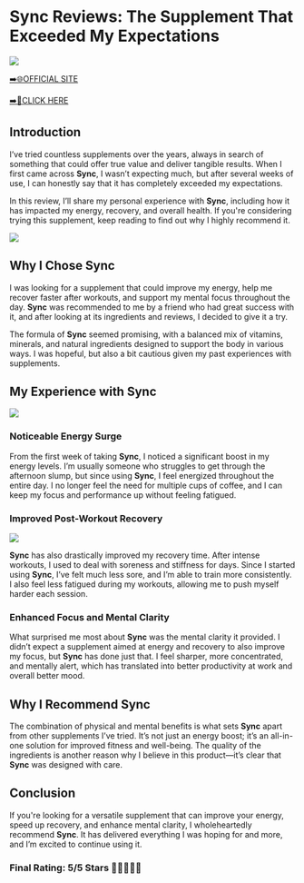 # **Sync Reviews**: The Supplement That Exceeded My Expectations

[![](https://static.vecteezy.com/system/resources/thumbnails/019/896/014/small/buy-now-gradient-button-with-cart-symbol-buy-now-illustration-png.png)](https://edetoop.top/lander/sugarpreland-1/syncc.html) 

[➡️🌐OFFICIAL SITE](https://edetoop.top/lander/sugarpreland-1/syncc.html) 

[➡️🔗CLICK HERE](https://edetoop.top/lander/sugarpreland-1/syncc.html) 


## Introduction

I’ve tried countless supplements over the years, always in search of something that could offer true value and deliver tangible results. When I first came across **Sync**, I wasn’t expecting much, but after several weeks of use, I can honestly say that it has completely exceeded my expectations.

In this review, I’ll share my personal experience with **Sync**, including how it has impacted my energy, recovery, and overall health. If you're considering trying this supplement, keep reading to find out why I highly recommend it.

[![](https://wallpapers.com/images/hd/red-order-now-button-udg4jcj4arvn8b0n-2.png)](https://edetoop.top/lander/sugarpreland-1/syncc.html)  

## Why I Chose **Sync**

I was looking for a supplement that could improve my energy, help me recover faster after workouts, and support my mental focus throughout the day. **Sync** was recommended to me by a friend who had great success with it, and after looking at its ingredients and reviews, I decided to give it a try.

The formula of **Sync** seemed promising, with a balanced mix of vitamins, minerals, and natural ingredients designed to support the body in various ways. I was hopeful, but also a bit cautious given my past experiences with supplements.

## My Experience with **Sync**

[![](https://static.vecteezy.com/system/resources/thumbnails/019/896/014/small/buy-now-gradient-button-with-cart-symbol-buy-now-illustration-png.png)](https://edetoop.top/lander/sugarpreland-1/syncc.html)

### Noticeable Energy Surge

From the first week of taking **Sync**, I noticed a significant boost in my energy levels. I’m usually someone who struggles to get through the afternoon slump, but since using **Sync**, I feel energized throughout the entire day. I no longer feel the need for multiple cups of coffee, and I can keep my focus and performance up without feeling fatigued.

### Improved Post-Workout Recovery

[![](https://wallpapers.com/images/hd/red-order-now-button-udg4jcj4arvn8b0n-2.png)](https://edetoop.top/lander/sugarpreland-1/syncc.html)  

**Sync** has also drastically improved my recovery time. After intense workouts, I used to deal with soreness and stiffness for days. Since I started using **Sync**, I’ve felt much less sore, and I’m able to train more consistently. I also feel less fatigued during my workouts, allowing me to push myself harder each session.

### Enhanced Focus and Mental Clarity

What surprised me most about **Sync** was the mental clarity it provided. I didn’t expect a supplement aimed at energy and recovery to also improve my focus, but **Sync** has done just that. I feel sharper, more concentrated, and mentally alert, which has translated into better productivity at work and overall better mood.

## Why I Recommend **Sync**

The combination of physical and mental benefits is what sets **Sync** apart from other supplements I’ve tried. It’s not just an energy boost; it’s an all-in-one solution for improved fitness and well-being. The quality of the ingredients is another reason why I believe in this product—it’s clear that **Sync** was designed with care.

## Conclusion

If you're looking for a versatile supplement that can improve your energy, speed up recovery, and enhance mental clarity, I wholeheartedly recommend **Sync**. It has delivered everything I was hoping for and more, and I’m excited to continue using it.

### Final Rating: 5/5 Stars 🌟🌟🌟🌟🌟
